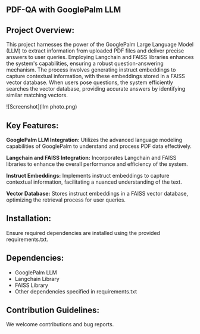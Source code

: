## PDF-QA with GooglePalm LLM
## Project Overview:
This project harnesses the power of the GooglePalm Large Language Model (LLM) to extract information from uploaded PDF files and deliver precise answers to user queries. Employing Langchain and FAISS libraries enhances the system's capabilities, ensuring a robust question-answering mechanism. The process involves generating instruct embeddings to capture contextual information, with these embeddings stored in a FAISS vector database. When users pose questions, the system efficiently searches the vector database, providing accurate answers by identifying similar matching vectors.

![Screenshot](llm photo.png)

## Key Features:
<strong>GooglePalm LLM Integration: </strong>Utilizes the advanced language modeling capabilities of GooglePalm to understand and process PDF data effectively.

<strong>Langchain and FAISS Integration:</strong> Incorporates Langchain and FAISS libraries to enhance the overall performance and efficiency of the system.

<strong>Instruct Embeddings:</strong> Implements instruct embeddings to capture contextual information, facilitating a nuanced understanding of the text.

<strong>Vector Database:</strong> Stores instruct embeddings in a FAISS vector database, optimizing the retrieval process for user queries.


## Installation:

Ensure required dependencies are installed using the provided requirements.txt.


## Dependencies:
* GooglePalm LLM
* Langchain Library
* FAISS Library
* Other dependencies specified in requirements.txt

## Contribution Guidelines:
We welcome contributions and bug reports. 